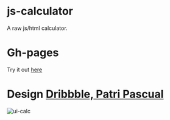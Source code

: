# js-calculator
A raw js/html calculator.


# Gh-pages
Try it out [here](https://damafeez.github.io/js-calculator/)

# Design [Dribbble, Patri Pascual](https://dribbble.com/shots/3467471-DailyUI-004-Calculator?utm_source=Clipboard_Shot&utm_campaign=patpascual&utm_content=DailyUI%20%23004%20Calculator&utm_medium=Social_Share)
![ui-calc](https://user-images.githubusercontent.com/26779819/72157577-92e98d00-33b8-11ea-8ee9-f445430d5cc9.png)
